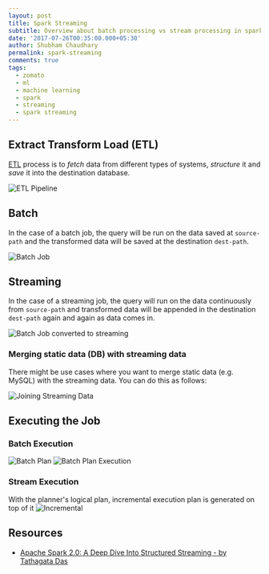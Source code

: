 ```yaml
---
layout: post
title: Spark Streaming
subtitle: Overview about batch processing vs stream processing in spark
date: '2017-07-26T00:35:00.000+05:30'
author: Shubham Chaudhary
permalink: spark-streaming
comments: true
tags:
  - zomato
  - ml
  - machine learning
  - spark
  - streaming
  - spark streaming
---
```


## Extract Transform Load (ETL)
[ETL][etl-wiki] process is to _fetch_ data from different types of systems, _structure_ it and _save_ it into the destination database.

![ETL Pipeline](http://i.imgur.com/xyD2KsE.jpg)

## Batch
In the case of a batch job, the query will be run on the data saved at `source-path` and the transformed data will be saved at the destination `dest-path`.

![Batch Job](http://i.imgur.com/I7uQvCT.png)

## Streaming
In the case of a streaming job, the query will run on the data continuously from `source-path` and transformed data will be appended in the destination `dest-path` again and again as data comes in.

![Batch Job converted to streaming](http://i.imgur.com/SYOgWWV.png)


### Merging static data (DB) with streaming data
There might be use cases where you want to merge static data (e.g. MySQL) with the streaming data. You can do this as follows:

![Joining Streaming Data](http://i.imgur.com/8tyNqcT.png)


## Executing the Job

### Batch Execution
![Batch Plan](http://i.imgur.com/21afWnk.png)
![Batch Plan Execution](http://i.imgur.com/6dXWnmn.png)

### Stream Execution
With the planner's logical plan, incremental execution plan is generated on top of it
![Incremental](http://i.imgur.com/JV1wQcb.png)


## Resources
* [Apache Spark 2.0: A Deep Dive Into Structured Streaming - by Tathagata Das](https://www.youtube.com/watch?v=rl8dIzTpxrI)

[etl-wiki]: https://en.wikipedia.org/wiki/Extract,_transform,_load
